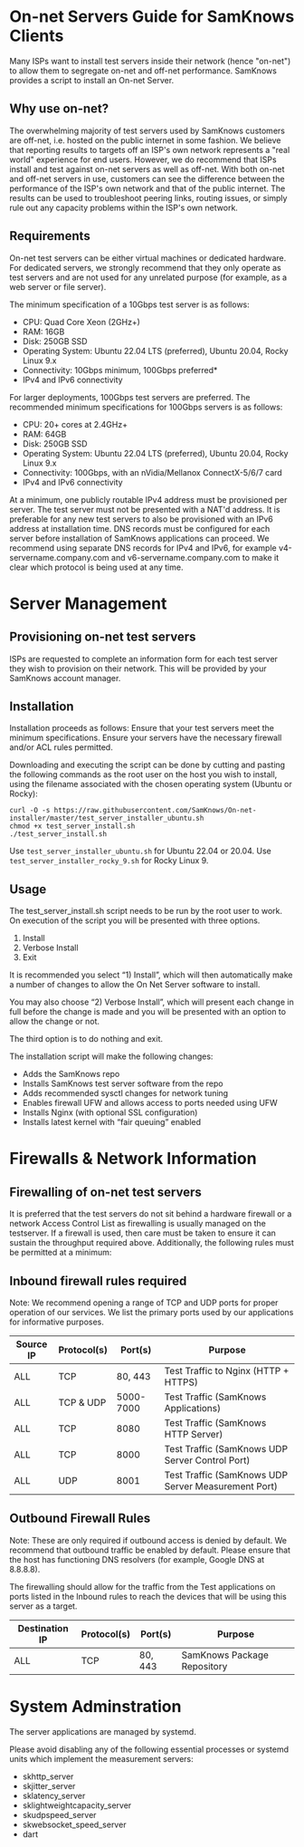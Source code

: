# On-net Servers Guide for SamKnows Clients
Many ISPs want to install test servers inside their network (hence "on-net") to allow them to segregate on-net and off-net performance. SamKnows provides a script to install an On-net Server.

## Why use on-net?

The overwhelming majority of test servers used by SamKnows customers are off-net, i.e. hosted on the public internet in some fashion.  We believe that reporting results to targets off an ISP's own network represents a "real world" experience for end users. However, we do recommend that ISPs install and test against on-net servers as well as off-net. With both on-net and off-net servers in use, customers can see the difference between the performance of the ISP's own network and that of the public internet. The results can be used to troubleshoot peering links, routing issues, or simply rule out any capacity problems within the ISP's own network.

## Requirements

On-net test servers can be either virtual machines or dedicated hardware. For dedicated servers, we strongly recommend that they only operate as test servers and are not used for any unrelated purpose (for example, as a web server or file server).

The minimum specification of a 10Gbps test server is as follows:

* CPU: Quad Core Xeon (2GHz+)
* RAM: 16GB
* Disk: 250GB SSD
* Operating System: Ubuntu 22.04 LTS (preferred), Ubuntu 20.04, Rocky Linux 9.x
* Connectivity: 10Gbps minimum, 100Gbps preferred*
* IPv4 and IPv6 connectivity

For larger deployments, 100Gbps test servers are preferred. The recommended minimum specifications for 100Gbps servers is as follows:

* CPU: 20+ cores at 2.4GHz+
* RAM: 64GB
* Disk: 250GB SSD
* Operating System: Ubuntu 22.04 LTS (preferred), Ubuntu 20.04, Rocky Linux 9.x
* Connectivity: 100Gbps, with an nVidia/Mellanox ConnectX-5/6/7 card
* IPv4 and IPv6 connectivity

At a minimum, one publicly routable IPv4 address must be provisioned per server. The test server must not be presented with a NAT'd address. It is preferable for any new test servers to also be provisioned with an IPv6 address at installation time. DNS records must be configured for each server before installation of SamKnows applications can proceed. We recommend using separate DNS records for IPv4 and IPv6, for example v4-servername.company.com and v6-servername.company.com to make it clear which protocol is being used at any time.

# Server Management
## Provisioning on-net test servers

ISPs are requested to complete an information form for each test server they wish to provision on their network. This will be provided by your SamKnows account manager.

## Installation

Installation proceeds as follows:
Ensure that your test servers meet the minimum specifications.
Ensure your servers have the necessary firewall and/or ACL rules permitted.

Downloading and executing the script can be done by cutting and pasting the following commands as the root user on the host you wish to install, using the filename associated with the chosen operating system (Ubuntu or Rocky):

```
curl -O -s https://raw.githubusercontent.com/SamKnows/On-net-installer/master/test_server_installer_ubuntu.sh
chmod +x test_server_install.sh
./test_server_install.sh
```

Use `test_server_installer_ubuntu.sh` for Ubuntu 22.04 or 20.04. Use `test_server_installer_rocky_9.sh` for Rocky Linux 9.

## Usage

The test_server_install.sh script needs to be run by the root user to work. On execution of the script you will be presented with three options.

1) Install
2) Verbose Install
3) Exit

It is recommended you select “1) Install”, which will then automatically make a number of changes to allow the On Net Server software to install.

You may also choose “2) Verbose Install”, which will present each change in full before the change is made and you will be presented with an option to allow the change or not.

The third option is to do nothing and exit.

The installation script will make the following changes:

* Adds the SamKnows repo
* Installs SamKnows test server software from the repo
* Adds recommended sysctl changes for network tuning
* Enables firewall UFW and allows access to ports needed using UFW
* Installs Nginx (with optional SSL configuration)
* Installs latest kernel with “fair queuing” enabled

# Firewalls & Network Information

## Firewalling of on-net test servers

It is preferred that the test servers do not sit behind a hardware firewall or a network Access Control List as firewalling is usually managed on the testserver. If a firewall is used, then care must be taken to ensure it can sustain the throughput required above. Additionally, the following rules must be permitted at a minimum:

## Inbound firewall rules required

Note: We recommend opening a range of TCP and UDP ports for proper operation of our services. We list the primary ports used by our applications for informative purposes.

| Source IP | Protocol(s) | Port(s)   | Purpose                                             |
| --------- | ----------- | --------- | --------------------------------------------------- |
| ALL       | TCP         | 80, 443   | Test Traffic to Nginx (HTTP + HTTPS)                |
| ALL       | TCP & UDP   | 5000-7000 | Test Traffic (SamKnows Applications)                |
| ALL       | TCP         | 8080      | Test Traffic (SamKnows HTTP Server)                 |
| ALL       | TCP         | 8000      | Test Traffic (SamKnows UDP Server Control Port)     |
| ALL       | UDP         | 8001      | Test Traffic (SamKnows UDP Server Measurement Port) |

## Outbound Firewall Rules

Note: These are only required if outbound access is denied by default. We recommend that outbound traffic be enabled by default. Please ensure that the host has functioning DNS resolvers (for example, Google DNS at 8.8.8.8).

The firewalling should allow for the traffic from the Test applications on ports listed in the Inbound rules to reach the devices that will be using this server as a target.

| Destination IP | Protocol(s) | Port(s) | Purpose                     |
| -------------- | ----------- | ------- | --------------------------- |
| ALL            | TCP         | 80, 443 | SamKnows Package Repository |

# System Adminstration

The server applications are managed by systemd.

Please avoid disabling any of the following essential processes or systemd units which implement the measurement servers:
* skhttp_server
* skjitter_server
* sklatency_server
* sklightweightcapacity_server
* skudpspeed_server
* skwebsocket_speed_server
* dart
